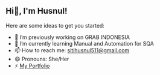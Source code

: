 ## **Hi👋, I'm Husnul!**


Here are some ideas to get you started:

- 🔭 I’m previously working on GRAB INDONESIA
- 🌱 I’m currently learning Manual and Automation for SQA
- 📫 How to reach me: sitihusnul511@gmail.com
- 😄 Pronouns: She/Her
- ⚡ <a href="https://docs.google.com/spreadsheets/d/1kQLXvwPorlDMSD2qyy9iKaxw4G1IqMW6SA7wmlYXEJo/edit?usp=sharing">My Portfolio</a>
